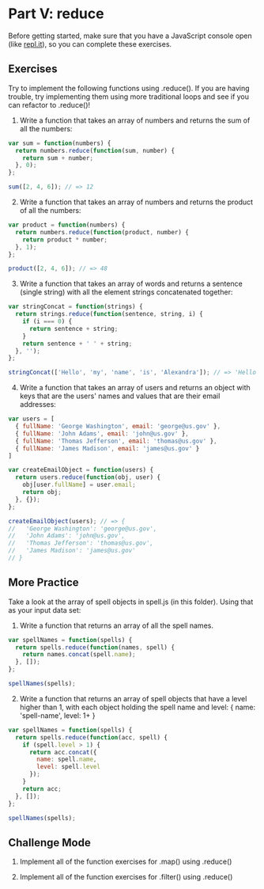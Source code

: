 # Part V: reduce

Before getting started, make sure that you have a JavaScript console open (like <a href="http://www.repl.it/languages/javascript" target="_blank">repl.it</a>), so you can complete these exercises.

## Exercises

Try to implement the following functions using .reduce(). If you are having trouble, try implementing them using more traditional loops and see if you can refactor to .reduce()!

1. Write a function that takes an array of numbers and returns the sum of all the numbers:

```js
var sum = function(numbers) {
  return numbers.reduce(function(sum, number) {
    return sum + number;
  }, 0);
};

sum([2, 4, 6]); // => 12
```

2. Write a function that takes an array of numbers and returns the product of all the numbers:

```js
var product = function(numbers) {
  return numbers.reduce(function(product, number) {
    return product * number;
  }, 1);
};

product([2, 4, 6]); // => 48
```

3. Write a function that takes an array of words and returns a sentence (single string) with all the element strings concatenated together:

```js
var stringConcat = function(strings) {
  return strings.reduce(function(sentence, string, i) {
    if (i === 0) {
      return sentence + string;
    }
    return sentence + ' ' + string;
  }, '');
};

stringConcat(['Hello', 'my', 'name', 'is', 'Alexandra']); // => 'Hello my name is Alexandra'
```

4. Write a function that takes an array of users and returns an object with keys that are the users' names and values that are their email addresses:

```js
var users = [
  { fullName: 'George Washington', email: 'george@us.gov' },
  { fullName: 'John Adams', email: 'john@us.gov' },
  { fullName: 'Thomas Jefferson', email: 'thomas@us.gov' },
  { fullName: 'James Madison', email: 'james@us.gov' }
]

var createEmailObject = function(users) {
  return users.reduce(function(obj, user) {
    obj[user.fullName] = user.email;
    return obj;
  }, {});
};

createEmailObject(users); // => {
//   'George Washington': 'george@us.gov',
//   'John Adams': 'john@us.gov',
//   'Thomas Jefferson': 'thomas@us.gov',
//   'James Madison': 'james@us.gov'
// }
```

## More Practice

Take a look at the array of spell objects in spell.js (in this folder). Using that as your input data set:

1. Write a function that returns an array of all the spell names.

```js
var spellNames = function(spells) {
  return spells.reduce(function(names, spell) {
    return names.concat(spell.name);
  }, []);
};

spellNames(spells);
```

2. Write a function that returns an array of spell objects that have a level higher than 1, with each object holding the spell name and level:
{
  name: 'spell-name',
  level: 1+
}


```js
var spellNames = function(spells) {
  return spells.reduce(function(acc, spell) {
    if (spell.level > 1) {
      return acc.concat({
        name: spell.name,
        level: spell.level
      });
    }
    return acc;
  }, []);
};

spellNames(spells);
```

## Challenge Mode

1. Implement all of the function exercises for .map() using .reduce()

2. Implement all of the function exercises for .filter() using .reduce()